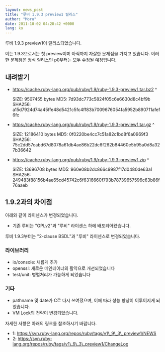 ```yaml
---
layout: news_post
title: "루비 1.9.3 preview1 릴리스"
author: "Moru"
date: 2011-10-02 04:28:42 +0000
lang: ko
---
```


루비 1.9.3 preview1이 릴리스되었습니다.

이는 1.9.3으로서는 첫 preview이며 아직까지 자잘한 문제점을 가지고 있습니다. 이러한 문제점은 정식 릴리스인 p0부터는
모두 수정될 예정입니다.

## 내려받기

* https://cache.ruby-lang.org/pub/ruby/1.9/ruby-1.9.3-preview1.tar.bz2
^

    SIZE:   9507455 bytes
    MD5:    7d93dc773c5824f05c6e6630d8c4bf9b
    SHA256: a15d7924d74a45ffe48d5421c5fc4ff83b7009676054fa5952b890711afef6fc

* https://cache.ruby-lang.org/pub/ruby/1.9/ruby-1.9.3-preview1.tar.gz
^

    SIZE:   12186410 bytes
    MD5:    0f0220be4cc7c51a82c1bd8f6a0969f3
    SHA256: 75c2dd57cabd67d8078a61db4ae86b22dc6f262b84460e5b95a0d8a327b36642

* https://cache.ruby-lang.org/pub/ruby/1.9/ruby-1.9.3-preview1.zip
^

    SIZE:   13696708 bytes
    MD5:    960e08b2dc866c9987f17d0480de63a1
    SHA256: 249483f88156b4ae65cd45742c6f6316660f793b78739657596c63b86f76aaeb

## 1.9.2과의 차이점

아래와 같이 라이센스가 변경되었습니다.

* 기존 루비는 \"GPLv2\"과 \"루비\" 라이센스 하에 배포되어왔습니다.

루비 1.9.3부터는 \"2-clause BSDL\"과 \"루비\" 라이센스로 변경되었습니다.

### 라이브러리

* io/console: 새롭게 추가
* openssl: 새로운 메인테이너의 활약으로 개선되었습니다
* test/unit: 병렬처리가 가능하게 되었습니다

### 기타

* pathname 및 date가 C로 다시 쓰여졌으며, 이에 따라 성능 향상이 이루어지게 되었습니다.
* VM Lock의 전략이 변경되었습니다.

자세한 사항은 아래의 링크를 참조하시기 바랍니다.

* 1: https://svn.ruby-lang.org/repos/ruby/tags/v1\_9\_3\_preview1/NEWS
* 2:
  https://svn.ruby-lang.org/repos/ruby/tags/v1\_9\_3\_preview1/ChangeLog
